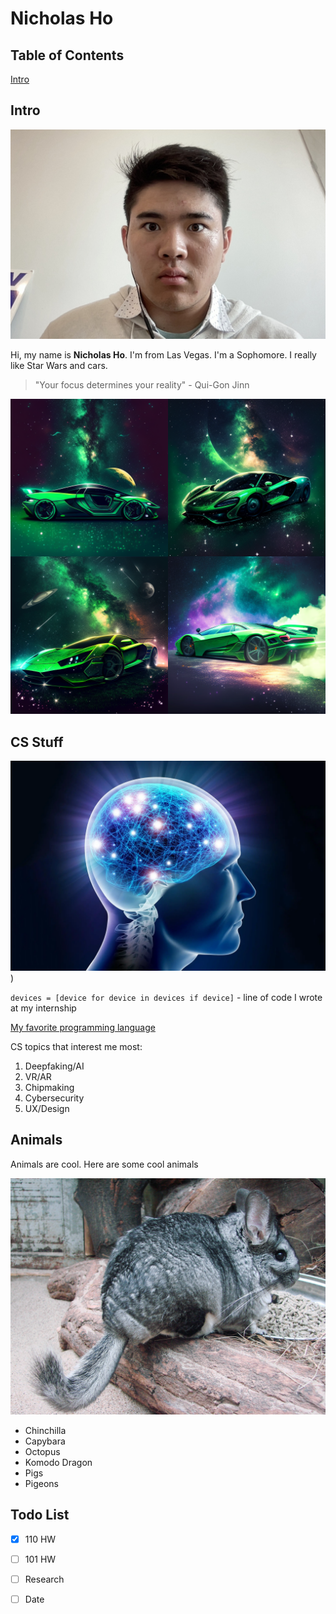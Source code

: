 # Nicholas Ho

## Table of Contents

[Intro](index.md/Intro)


## Intro

![Me](me.jpg)

Hi, my name is **Nicholas Ho**. I'm from Las Vegas. I'm a Sophomore. I really like Star Wars and cars. 

> "Your focus determines your reality" - Qui-Gon Jinn

![Green car](supercar.png)


## CS Stuff

![Brain](brain.webp))

`devices = [device for device in devices if device]` - line of code I wrote at my internship

[My favorite programming language](README.md)

CS topics that interest me most:
1. Deepfaking/AI
2. VR/AR
3. Chipmaking
4. Cybersecurity
5. UX/Design

## Animals

Animals are cool. Here are some cool animals

![Chinchilla](chinchilla.JPG)

- Chinchilla
- Capybara
- Octopus
- Komodo Dragon
- Pigs
- Pigeons



## Todo List
- [x] 110 HW
- [ ] 101 HW
- [ ] Research
- [ ] Date









